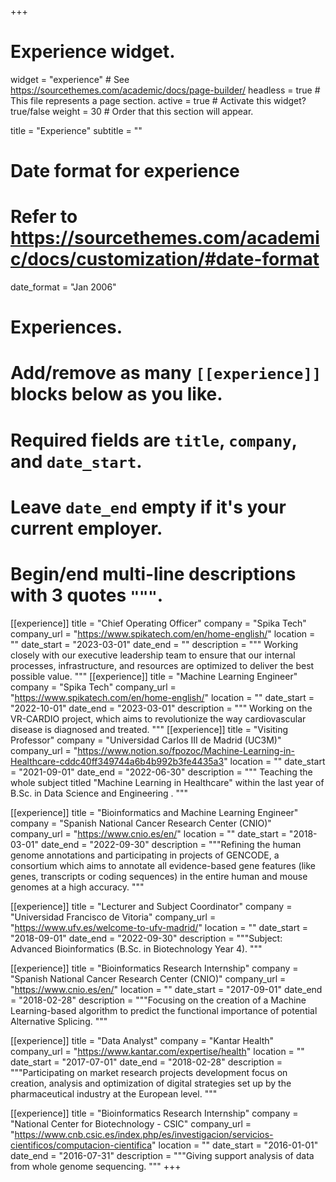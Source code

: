 +++
# Experience widget.
widget = "experience"  # See https://sourcethemes.com/academic/docs/page-builder/
headless = true  # This file represents a page section.
active = true  # Activate this widget? true/false
weight = 30  # Order that this section will appear.

title = "Experience"
subtitle = ""

# Date format for experience
#   Refer to https://sourcethemes.com/academic/docs/customization/#date-format
date_format = "Jan 2006"

# Experiences.
#   Add/remove as many `[[experience]]` blocks below as you like.
#   Required fields are `title`, `company`, and `date_start`.
#   Leave `date_end` empty if it's your current employer.
#   Begin/end multi-line descriptions with 3 quotes `"""`.
[[experience]]
  title = "Chief Operating Officer"
  company = "Spika Tech"
  company_url = "https://www.spikatech.com/en/home-english/"
  location = ""
  date_start = "2023-03-01"
  date_end = ""
  description = """ Working closely with our executive leadership team to ensure that our internal processes, infrastructure, and resources are optimized to deliver the best possible value.
  """
[[experience]]
  title = "Machine Learning Engineer"
  company = "Spika Tech"
  company_url = "https://www.spikatech.com/en/home-english/"
  location = ""
  date_start = "2022-10-01"
  date_end = "2023-03-01"
  description = """ Working on the VR-CARDIO project, which aims to revolutionize the way cardiovascular disease is diagnosed and treated.
  """
[[experience]]
  title = "Visiting Professor"
  company = "Universidad Carlos III de Madrid (UC3M)"
  company_url = "https://www.notion.so/fpozoc/Machine-Learning-in-Healthcare-cddc40ff349744a6b4b992b3fe4435a3"
  location = ""
  date_start = "2021-09-01"
  date_end = "2022-06-30"
  description = """ Teaching the whole subject titled "Machine Learning in Healthcare" within the last year of B.Sc. in Data Science and Engineering .
  """

[[experience]]
  title = "Bioinformatics and Machine Learning Engineer"
  company = "Spanish National Cancer Research Center (CNIO)"
  company_url = "https://www.cnio.es/en/"
  location = ""
  date_start = "2018-03-01"
  date_end = "2022-09-30"
  description = """Refining the human genome annotations and participating in projects of GENCODE, a consortium which aims to annotate all evidence-based gene features (like genes, transcripts or coding sequences) in the entire human and mouse genomes at a high accuracy.
  """

[[experience]]
  title = "Lecturer and Subject Coordinator"
  company = "Universidad Francisco de Vitoria"
  company_url = "https://www.ufv.es/welcome-to-ufv-madrid/"
  location = ""
  date_start = "2018-09-01"
  date_end = "2022-09-30"
  description = """Subject: Advanced Bioinformatics (B.Sc. in Biotechnology Year 4).
  """

[[experience]]
  title = "Bioinformatics Research Internship"
  company = "Spanish National Cancer Research Center (CNIO)"
  company_url = "https://www.cnio.es/en/"
  location = ""
  date_start = "2017-09-01"
  date_end = "2018-02-28"
  description = """Focusing on the creation of a Machine Learning-based algorithm to predict the functional importance of potential Alternative Splicing.
  """

[[experience]]
  title = "Data Analyst"
  company = "Kantar Health"
  company_url = "https://www.kantar.com/expertise/health"
  location = ""
  date_start = "2017-07-01"
  date_end = "2018-02-28"
  description = """Participating on market research projects development focus on creation, analysis and optimization of digital strategies set up by the pharmaceutical industry at the European level.
  """

[[experience]]
  title = "Bioinformatics Research Internship"
  company = "National Center for Biotechnology - CSIC"
  company_url = "https://www.cnb.csic.es/index.php/es/investigacion/servicios-cientificos/computacion-cientifica"
  location = ""
  date_start = "2016-01-01"
  date_end = "2016-07-31"
  description = """Giving support analysis of data from whole genome sequencing.
  """
+++
